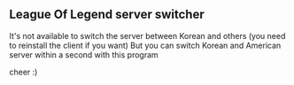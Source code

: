 League Of Legend server switcher
-------------
It's not available to switch the server between Korean and others (you need to reinstall the client if you want)
But you can switch Korean and American server within a second with this program

cheer :)

